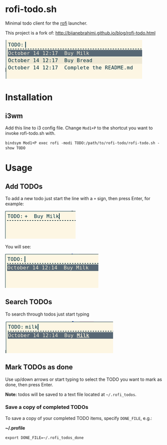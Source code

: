 # rofi-todo.sh

Minimal todo client for the [rofi](https://github.com/DaveDavenport/rofi) launcher.

This project is a fork of: http://bijanebrahimi.github.io/blog/rofi-todo.html

![todo](screenshots/todos.png)



# Installation

## i3wm

Add this line to i3 config file. Change `Mod1+P` to the shortcut you want to invoke rofi-todo.sh with.

```
bindsym Mod1+P exec rofi -modi TODO:/path/to/rofi-todo/rofi-todo.sh -show TODO
```


# Usage

## Add TODOs

To add a new todo just start the line with a `+` sign, then press Enter, for example:

![Add](screenshots/add-todo.png)


You will see:

![added](screenshots/added-todo.png)


## Search TODOs

To search through todos just start typing 

![search](screenshots/search-todo.png)

## Mark TODOs as done

Use up/down arrows or start typing to select the TODO you want to mark as done, then press Enter.


 **Note:**  todos will be saved to a text file located at `~/.rofi_todos`.

### Save a copy of completed TODOs

To save a copy of your completed TODO items, specify `DONE_FILE`, e.g.:

**~/.profile**
```
export DONE_FILE=~/.rofi_todos_done
```


